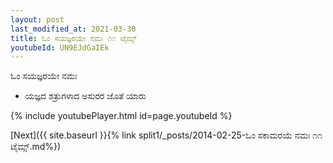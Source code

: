 ```yaml
---
layout: post
last_modified_at: 2021-03-30
title: ಓಂ ಸಯಜ್ಞರಯೇ ನಮಃ ೧೧ ಟೈಮ್ಸ್
youtubeId: UN9EJdGaIEk
---
```

 
 
 ಓಂ ಸಯಜ್ಞರಯೇ ನಮಃ  
 
 -  ಯಜ್ಞದ ಶತ್ರುಗಳಾದ ಅಸುರರ ಜೊತೆ ಯಾರು 
 
  
 
  
 
 
 
 
 
 


{% include youtubePlayer.html id=page.youtubeId %}
 
[Next]({{ site.baseurl }}{% link  split1/_posts/2014-02-25-ಓಂ ಸಕಾಮರಯೆ ನಮಃ ೧೧ ಟೈಮ್ಸ್.md%})
 
